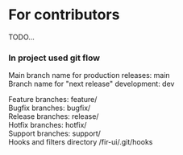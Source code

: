 # For contributors

TODO...

### In project used git flow

Main branch name for production releases: main<br/>
Branch name for "next release" development: dev<br/>

Feature branches: feature/<br/>
Bugfix branches: bugfix/<br/>
Release branches: release/<br/>
Hotfix branches: hotfix/<br/>
Support branches: support/<br/>
Hooks and filters directory /fir-ui/.git/hooks